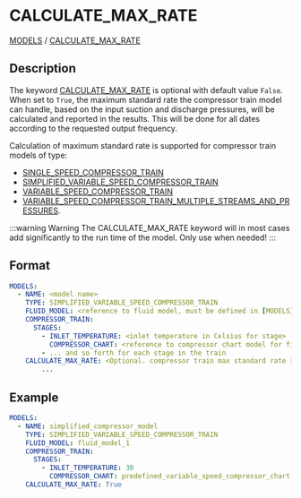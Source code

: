 # CALCULATE_MAX_RATE

[MODELS](/about/references/keywords/MODELS.md) /
[CALCULATE_MAX_RATE](/about/references/keywords/CALCULATE_MAX_RATE.md)

## Description

The keyword [CALCULATE_MAX_RATE](CALCULATE_MAX_RATE) is optional with default value `False`. When set to `True`, the
maximum standard rate the compressor train model can handle, based on the input suction and discharge pressures, will
be calculated and reported in the results. This will be done for all dates according to the requested output frequency.

Calculation of maximum standard rate is supported for compressor train models of type:
- [SINGLE_SPEED_COMPRESSOR_TRAIN](/about/modelling/setup/models/compressor_modelling/compressor_models_types/single_speed_compressor_train_model.md)
- [SIMPLIFIED_VARIABLE_SPEED_COMPRESSOR_TRAIN](/about/modelling/setup/models/compressor_modelling/compressor_models_types/simplified_variable_speed_compressor_train_model.md)
- [VARIABLE_SPEED_COMPRESSOR_TRAIN](/about/modelling/setup/models/compressor_modelling/compressor_models_types/variable_speed_compressor_train_model.md)
- [VARIABLE_SPEED_COMPRESSOR_TRAIN_MULTIPLE_STREAMS_AND_PRESSURES](/about/modelling/setup/models/compressor_modelling/compressor_models_types/variable_speed_compressor_train_model_with_multiple_streams_and_pressures.md).


:::warning Warning
The CALCULATE_MAX_RATE keyword will in most cases add significantly to the run time of the model.
Only use when needed!
:::

## Format

~~~~~~~~yaml
MODELS:
  - NAME: <model name>
    TYPE: SIMPLIFIED_VARIABLE_SPEED_COMPRESSOR_TRAIN
    FLUID_MODEL: <reference to fluid model, must be defined in [MODELS]>
    COMPRESSOR_TRAIN:
      STAGES:
        - INLET_TEMPERATURE: <inlet temperature in Celsius for stage>
          COMPRESSOR_CHART: <reference to compressor chart model for first stage, must be defined in MODELS or FACILITY_INPUTS>
        - ... and so forth for each stage in the train
    CALCULATE_MAX_RATE: <Optional. compressor train max standard rate [Sm3/day] in result if set to true. Default false. Use with caution. This will increase runtime significantly. >
        ...
~~~~~~~~

## Example

~~~~~~~~yaml
MODELS:
  - NAME: simplified_compressor_model
    TYPE: SIMPLIFIED_VARIABLE_SPEED_COMPRESSOR_TRAIN
    FLUID_MODEL: fluid_model_1
    COMPRESSOR_TRAIN:
      STAGES:
        - INLET_TEMPERATURE: 30
          COMPRESSOR_CHART: predefined_variable_speed_compressor_chart
    CALCULATE_MAX_RATE: True
~~~~~~~~

